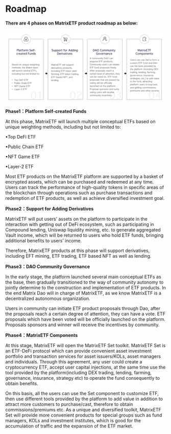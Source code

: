 # Roadmap

**There are 4 phases on MatrixETF product roadmap as below:**

![MatrixETF Roadmap](../.gitbook/assets/matrix-roadmap.png)

**Phase1：Platform Self-created Funds**

At this phase, MatrixETF will launch multiple conceptual ETFs based on unique weighting methods, including but not limited to:

•Top DeFi ETF

•Public Chain ETF

•NFT Game ETF

•Layer-2 ETF

Most ETF products on the MatrixETF platform are supported by a basket of encrypted assets, which can be purchased and redeemed at any time. Users can track the performance of high-quality tokens in specific areas of the blockchain through operations such as purchase transactions and redemption of ETF products, as well as achieve diversified investment goal.

**Phase2：Support for Adding Derivatives**

MatrixETF will put users’ assets on the platform to participate in the interaction with getting out of DeFi ecosystem, such as participating in Compound lending, Uniswap liquidity mining, etc. to generate aggregated Vault income, which will be returned to users who hold ETF funds, bringing additional benefits to users’ income.

Therefore, MatrixETF products at this phase will support derivatives, including EFT mining, ETF trading, ETF based NFT as well as lending.

**Phase3：DAO Community Governance**

In the early stage, the platform launched several main conceptual ETFs as the base, then gradually transitioned to the way of community autonomy to jointly determine to the construction and implementation of ETF products. In the end Matrix Dao will in charge of MatrixETF, as we know MatrixETF is a decentralized autonomous organization.

Users in community can initiate ETF product proposals through Dao, after the proposals reach a certain degree of attention, they can have a vote. ETF proposals which have been voted will be officially launched on the platform. Proposals sponsors and winner will receive the incentives by community.

**Phase4：MatrixETF Components**

At this stage, MatrixETF will open the MatrixETF Set toolkit. MatrixETF Set is an ETF-DeFi protocol which can provide convenient asset investment portfolio and transaction services for asset issuers/KOLs, asset managers and individuals. Through this agreement, any user could create a cryptocurrency ETF, accept user capital injections, at the same time use the tool provided by the platform\(including DEX trading, lending, farming, governance, insurance, strategy etc\) to operate the fund consequently to obtain benefits.

On this basis, all the users can use the Set component to customize ETF, then use different tools provided by the platform to add value in addition to attract more customers to purchase/cast, therefore to obtain commissions/premiums etc. As a unique and diversified toolkit, MatrixETF Set will provide more convenient products for special groups such as fund managers, KOLs and investment institutes, which is good for the accumulation of traffic and the expansion of the ETF market.

